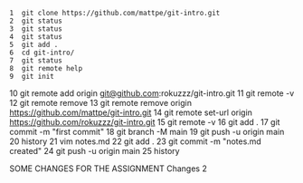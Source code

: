     1  git clone https://github.com/mattpe/git-intro.git
    2  git status
    3  git status
    4  git status
    5  git add .
    6  cd git-intro/
    7  git status
    8  git remote help
    9  git init
   10  git remote add origin git@github.com:rokuzzz/git-intro.git
   11  git remote -v
   12  git remote remove
   13  git remote remove origin  https://github.com/mattpe/git-intro.git
   14  git remote set-url origin https://github.com/rokuzzz/git-intro.git
   15  git remote -v
   16  git add .
   17  git commit -m "first commit"
   18  git branch -M main
   19  git push -u origin main
   20  history
   21  vim notes.md
   22  git add .
   23  git commit -m "notes.md created"
   24  git push -u origin main
   25  history
   
   SOME CHANGES FOR THE ASSIGNMENT
   Changes 2


